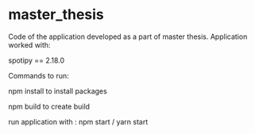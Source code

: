 # master_thesis

Code of the application developed as a part of master thesis.
Application worked with:

spotipy == 2.18.0

Commands to run:

npm install to install packages

npm build to create build

run application with : npm start / yarn start
